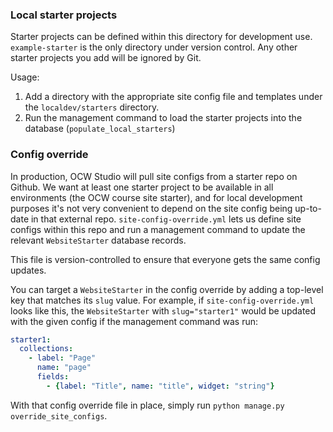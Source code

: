 ### Local starter projects

Starter projects can be defined within this directory for development use. `example-starter` is the only directory
under version control. Any other starter projects you add will be ignored by Git.

Usage:
1. Add a directory with the appropriate site config file and templates under the `localdev/starters` directory.
2. Run the management command to load the starter projects into the database (`populate_local_starters`)

### Config override

In production, OCW Studio will pull site configs from a starter repo on Github. We want at least one starter project
to be available in all environments (the OCW course site starter), and for local development purposes it's not very
convenient to depend on the site config being up-to-date in that external repo. `site-config-override.yml` lets us define
site configs within this repo and run a management command to update the relevant `WebsiteStarter` database records.

This file is version-controlled to ensure that everyone gets the same config updates.

You can target a `WebsiteStarter` in the config override by adding a top-level key that matches its `slug` value. 
For example, if `site-config-override.yml` looks like this, the `WebsiteStarter` with `slug="starter1"` would be updated
with the given config if the management command was run:

```yaml
starter1:
  collections:
    - label: "Page"
      name: "page"
      fields:
        - {label: "Title", name: "title", widget: "string"}
```

With that config override file in place, simply run `python manage.py override_site_configs`.